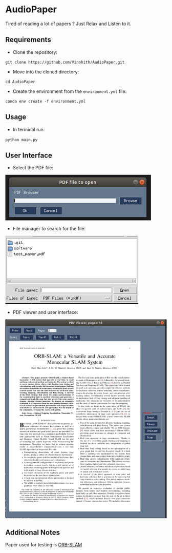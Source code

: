 # AudioPaper

Tired of reading a lot of papers ? Just Relax and Listen to it.

## Requirements

* Clone the repository:

```
git clone https://github.com/Vinohith/AudioPaper.git
```

* Move into the cloned directory:

```
cd AudioPaper
```

* Create the environment from the `environment.yml` file:

```
conda env create -f environment.yml
```

## Usage

* In terminal run:

`python main.py`

## User Interface

* Select the PDF file:

<img src="./Images/add_file.png" alt="drawing" >

* File manager to search for the file:

<img src="./Images/select_file.png" alt="drawing" >

* PDF viewer and user interface:

<img src="./Images/application_gui.png" alt="drawing" >


## Additional Notes

Paper used for testing is [ORB-SLAM](https://arxiv.org/abs/1502.00956)
